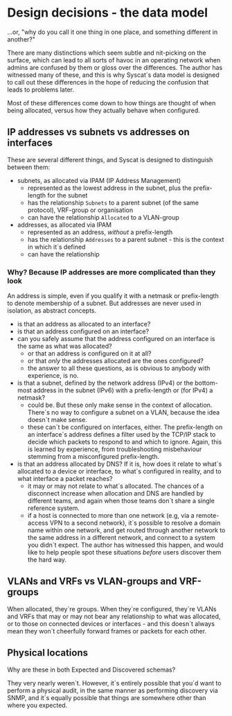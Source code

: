 # Design decisions - the data model

...or, "why do you call it one thing in one place, and something different in another?"

There are many distinctions which seem subtle and nit-picking on the surface, which can lead to all sorts of havoc in an operating network when admins are confused by them or gloss over the differences. The author has witnessed many of these, and this is why Syscat´s data model is designed to call out these differences in the hope of reducing the confusion that leads to problems later.

Most of these differences come down to how things are thought of when being allocated, versus how they actually behave when configured.

## IP addresses vs subnets vs addresses on interfaces

These are several different things, and Syscat is designed to distinguish between them:

- subnets, as allocated via IPAM (IP Address Management)
    - represented as the lowest address in the subnet, plus the prefix-length for the subnet
    - has the relationship `Subnets` to a parent subnet (of the same protocol), VRF-group or organisation
    - can have the relationship `Allocated` to a VLAN-group
- addresses, as allocated via IPAM
    - represented as an address, _without_ a prefix-length
    - has the relationship `Addresses` to a parent subnet - this is the context in which it´s defined
    - can have the relationship 

### Why? Because IP addresses are more complicated than they look

An address is simple, even if you qualify it with a netmask or prefix-length to denote membership of a subnet. But addresses are never used in isolation, as abstract concepts.

- is that an address as allocated to an interface?
- is that an address configured on an interface?
- can you safely assume that the address configured on an interface is the same as what was allocated?
    - or that an address is configured on it at all?
    - or that _only_ the addresses allocated are the ones configured?
    - the answer to all these questions, as is obvious to anybody with experience, is no.
- is that a subnet, defined by the network address (IPv4) or the bottom-most address in the subnet (IPv6) with a prefix-length or (for IPv4) a netmask?
    - could be. But these only make sense in the context of allocation. There´s no way to configure a subnet on a VLAN, because the idea doesn´t make sense.
    - these can´t be configured on interfaces, either. The prefix-length on an interface´s address defines a filter used by the TCP/IP stack to decide which packets to respond to and which to ignore. Again, this is learned by experience, from troubleshooting misbehaviour stemming from a misconfigured prefix-length.
- is that an address allocated by DNS? If it is, how does it relate to what´s allocated to a device or interface, to what´s configured in reality, and to what interface a packet reaches?
    - it may or may not relate to what´s allocated. The chances of a disconnect increase when allocation and DNS are handled by different teams, and again when those teams don´t share a single reference system.
    - if a host is connected to more than one network (e.g, via a remote-access VPN to a second network), it´s possible to resolve a domain name within one network, and get routed through another network to the same address in a different network, and connect to a system you didn´t expect. The author has witnessed this happen, and would like to help people spot these situations _before_ users discover them the hard way.


## VLANs and VRFs vs VLAN-groups and VRF-groups

When allocated, they´re groups. When they´re configured, they´re VLANs and VRFs that may or may not bear any relationship to what was allocated, or to those on connected devices or interfaces - and this doesn´t always mean they won´t cheerfully forward frames or packets for each other.


## Physical locations

Why are these in both Expected and Discovered schemas?

They very nearly weren´t. However, it´s entirely possible that you´d want to perform a physical audit, in the same manner as performing discovery via SNMP, and it´s equally possible that things are somewhere other than where you expected.
